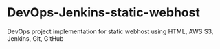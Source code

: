 # DevOps-Jenkins-static-webhost
DevOps project implementation for static webhost using HTML, AWS S3, Jenkins, Git, GitHub
